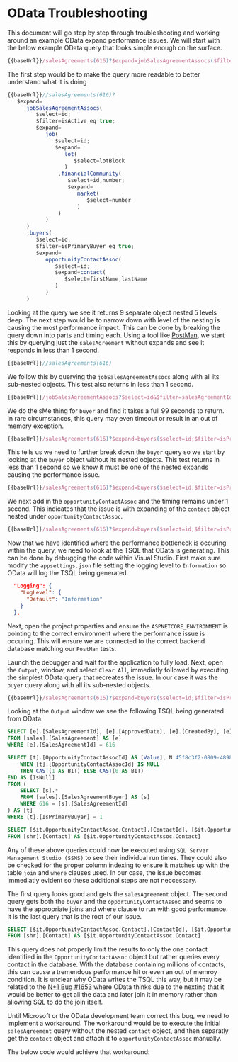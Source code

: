 # OData Troubleshooting

This document will go step by step through troubleshooting and working around an example OData expand performance issues.  We will start with the below example OData query that looks simple enough on the surface.

```javascript
{{baseUrl}}/salesAgreements(616)?$expand=jobSalesAgreementAssocs($filter=isActive eq true;$select=id;$expand=job($select=id;$expand=lot($select=lotBlock),financialCommunity($select=id,number;$expand=market($select=number)))),buyers($select=id;$filter=isPrimaryBuyer eq true;$expand=opportunityContactAssoc($select=id;$expand=contact($select=firstName,lastName)))
```

The first step would be to make the query more readable to better understand what it is doing

```javascript
{{baseUrl}}//salesAgreements(616)?
   $expand=
      jobSalesAgreementAssocs(
         $select=id;
         $filter=isActive eq true;
         $expand=
            job(
               $select=id;
               $expand=
                  lot(
                     $select=lotBlock
                  )
                ,financialCommunity(
                   $select=id,number;
                   $expand=
                      market(
                         $select=number
                      )
                )
            )
      )
      ,buyers(
         $select=id;
         $filter=isPrimaryBuyer eq true;
         $expand=
            opportunityContactAssoc(
               $select=id;
               $expand=contact(
                  $select=firstName,lastName
               )
            )
      )
```

Looking at the query we see it returns 9 separate object nested 5 levels deep.  The next step would be to narrow down with level of the nesting is causing the most performance impact.  This can be done by breaking the query down into parts and timing each.  Using a tool like [PostMan](https://www.getpostman.com/), we start this by querying just the ```salesAgreement``` without expands and see it responds in less than 1 second.

```javascript
{{baseUrl}}//salesAgreements(616)
```

We follow this by querying the ```jobSalesAgreementAssocs``` along with all its sub-nested objects.  This test also returns in less than 1 second.

```javascript
{{baseUrl}}/jobSalesAgreementAssocs?$select=id&$filter=salesAgreementId eq 616 and isActive eq true&$expand=job($select=id;$expand=lot($select=lotBlock),financialCommunity($select=id,number;$expand=market($select=number)))
```

We do the sMe thing for ```buyer``` and find it takes a full 99 seconds to return.  In rare circumstances, this query may even timeout or result in an out of memory exception.

```javascript
{{baseUrl}}/salesAgreements(616)?$expand=buyers($select=id;$filter=isPrimaryBuyer eq true;$expand=opportunityContactAssoc($select=id;$expand=contact($select=firstName,lastName)))
```

This tells us we need to further break down the ```buyer``` query so we start by looking at the ```buyer``` object without its nested objects.  This test returns in less than 1 second so we know it must be one of the nested expands causing the performance issue.  

```javascript
{{baseUrl}}/salesAgreements(616)?$expand=buyers($select=id;$filter=isPrimaryBuyer eq true)
```

We next add in the ```opportunityContactAssoc``` and the timing remains under 1 second.  This indicates that the issue is with expanding of the ```contact``` object nested under ```opportunityContactAssoc```.

```javascript
{{baseUrl}}/salesAgreements(616)?$expand=buyers($select=id;$filter=isPrimaryBuyer eq true;$expand=opportunityContactAssoc($select=id))
```

Now that we have identified where the performance bottleneck is occuring within the query, we need to look at the TSQL that OData is generating.  This can be done by debugging the code within Visual Studio.  First make sure modify the ```appsettings.json``` file setting the logging level to ```Information``` so OData will log the TSQL being generated.

```json
  "Logging": {
    "LogLevel": {
      "Default": "Information"
    }
  },
```

Next, open the project properties and ensure the ```ASPNETCORE_ENVIRONMENT``` is pointing to the correct environment where the performance issue is occuring.  This will ensure we are connected to the correct backend database matching our ```PostMan``` tests.

Launch the debugger and wait for the application to fully load.  Next, open the ```Output```, window, and select ```Clear All```, immediatly followed by executing the simplest OData query that recreates the issue.  In our case it was the ```buyer``` query along with all its sub-nested objects.

```javascript
{{baseUrl}}/salesAgreements(616)?$expand=buyers($select=id;$filter=isPrimaryBuyer eq true;$expand=opportunityContactAssoc($select=id;$expand=contact($select=firstName,lastName)))
```

Looking at the ```Output``` window we see the following TSQL being generated from OData:

```SQL
SELECT [e].[SalesAgreementId], [e].[ApprovedDate], [e].[CreatedBy], [e].[CreatedUtcDate], [e].[ECOEDate], [e].[InsuranceQuoteOptIn], [e].[LastModifiedBy], [e].[LastModifiedUtcDate], [e].[LenderTypeId], [e].[PropertyTypeId], [e].[SalePrice], [e].[SalesAgreementNumber], [e].[SignedDate], [e].[StatusId], [e].[StatusUtcDate], [e].[TrustName]
FROM [sales].[SalesAgreement] AS [e]
WHERE [e].[SalesAgreementId] = 616

SELECT [t].[OpportunityContactAssocId] AS [Value], N'45f8c3f2-0809-4898-a418-c2ae45bcd65b' AS [ModelID], N'opportunityContactAssoc' AS [Name3], N'contact' AS [Name2], N'firstName' AS [Name1], N'lastName' AS [Name], N'id' AS [Name0], NULL, [t].[SalesAgreementBuyerId] AS [Value0], CASE
    WHEN [t].[OpportunityContactAssocId] IS NULL
    THEN CAST(1 AS BIT) ELSE CAST(0 AS BIT)
END AS [IsNull]
FROM (
    SELECT [s].*
    FROM [sales].[SalesAgreementBuyer] AS [s]
    WHERE 616 = [s].[SalesAgreementId]
) AS [t]
WHERE [t].[IsPrimaryBuyer] = 1

SELECT [$it.OpportunityContactAssoc.Contact].[ContactId], [$it.OpportunityContactAssoc.Contact].[FirstName], [$it.OpportunityContactAssoc.Contact].[LastName]
FROM [shr].[Contact] AS [$it.OpportunityContactAssoc.Contact]
```

Any of these above queries could now be executed using ```SQL Server Management Studio (SSMS)``` to see their individual run times.  They could also be checked for the proper column indexing to ensure it matches up with the table ```join``` and ```where``` clauses used.  In our case, the issue becomes immediatly evident so these additional steps are not neccessary.

The first query looks good and gets the ```salesAgreement``` object.  The second query gets both the ```buyer``` and the ```opportunityContactAssoc``` and seems to have the appropriate joins and where clause to run with good performance.  It is the last query that is the root of our issue.

```SQL
SELECT [$it.OpportunityContactAssoc.Contact].[ContactId], [$it.OpportunityContactAssoc.Contact].[FirstName], [$it.OpportunityContactAssoc.Contact].[LastName]
FROM [shr].[Contact] AS [$it.OpportunityContactAssoc.Contact]
```

This query does not properly limit the results to only the one contact identified in the ```OpportunityContactAssoc``` object but rather queries every contact in the database.  With the database containing millions of contacts, this can cause a tremendous performance hit or even an out of memroy condition.  It is unclear why OData writes the TSQL this way, but it may be related to the [N+1 Bug #1653](https://github.com/OData/WebApi/pull/1653) where OData thinks due to the nexting that it would be better to get all the data and later join it in memory rather than allowing SQL to do the join itself.

Until Microsoft or the OData development team correct this bug, we need to implement a workaround.  The workaround would be to execute the initial ```salesAgreement``` query without the nested ```contact``` object, and then separatly get the ```contact``` object and attach it to ```opportunityContactAssoc``` manually.

The below code would achieve that workaround:

```cs
```
